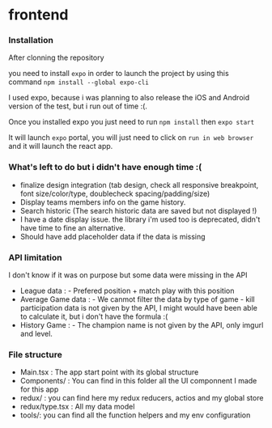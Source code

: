 # frontend

### Installation

After clonning the repository

you need to install `expo` in order to launch the project by using this command `npm install --global expo-cli`

I used expo, because i was planning to also release the iOS and Android version of the test, but i run out of time :(.

Once you installed expo you just need to  run `npm install` then `expo start`

It will launch `expo` portal, you will just need to click on `run in web browser` and it will launch the react app.

### What's left to do but i didn't have enough time :(

- finalize design integration (tab design, check all responsive breakpoint, font size/color/type, doublecheck spacing/padding/size)
- Display teams members info on the game history.
- Search historic (The search historic data are saved but not displayed !)
- I have a date display issue. the library i'm used too is deprecated, didn't have time to fine an alternative.
- Should have add placeholder data if the data is missing

### API limitation

I don't know if it was on purpose but some data were missing in the API

- League data : - Prefered position + match play with this position
- Average Game data : - We canmot filter the data by type of game 
                      - kill participation data is not given by the API, I might would have been able to calculate it, but i don't have the formula :(
- History Game : - The champion name is not given by the API, only imgurl and level. 

### File structure

- Main.tsx : The app start point with its global structure
- Components/ : You can find in this folder all the UI componnent I made for this app
- redux/ : you can find here my redux reducers, actios and my global store
- redux/type.tsx : All my data model
- tools/: you can find all the function helpers and my env configuration
